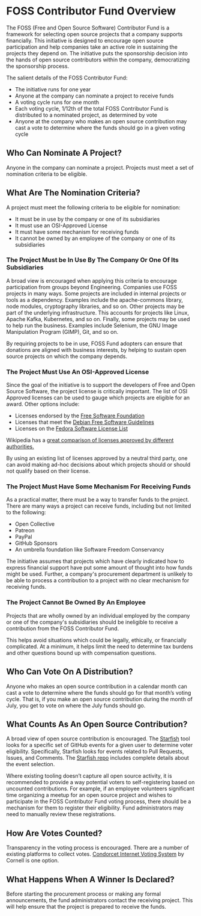 # FOSS Contributor Fund Overview

The FOSS (Free and Open Source Software) Contributor Fund is a framework for selecting open source projects that a company supports financially. This initiative is designed to encourage open source participation and help companies take an active role in sustaining the projects they depend on. The initiative puts the sponsorship decision into the hands of open source contributors within the company, democratizing the sponsorship process.

The salient details of the FOSS Contributor Fund:

* The initiative runs for one year
* Anyone at the company can nominate a project to receive funds
* A voting cycle runs for one month
* Each voting cycle, 1/12th of the total FOSS Contributor Fund is distributed to a nominated project, as determined by vote
* Anyone at the company who makes an open source contribution may cast a vote to determine where the funds should go in a given voting cycle

## Who Can Nominate A Project?

Anyone in the company can nominate a project. Projects must meet a set of nomination criteria to be eligible.

## What Are The Nomination Criteria?

A project must meet the following criteria to be eligible for nomination:

* It must be in use by the company or one of its subsidiaries
* It must use an OSI-Approved License
* It must have some mechanism for receiving funds
* It cannot be owned by an employee of the company or one of its subsidiaries

### The Project Must be In Use By The Company Or One Of Its Subsidiaries

A broad view is encouraged when applying this criteria to encourage participation from groups beyond Engineering. Companies use FOSS projects in many ways. Some projects are included in internal projects or tools as a dependency. Examples include the apache-commons library, node modules, cryptography libraries, and so on. Other projects may be part of the underlying infrastructure. This accounts for projects like Linux, Apache Kafka, Kubernetes, and so on. Finally, some projects may be  used to help run the business. Examples include Selenium, the GNU Image Manipulation Program (GIMP), Git, and so on.

By requiring projects to be in use, FOSS Fund adopters can ensure that donations are aligned with business interests, by helping to sustain open source projects on which the company depends.

### The Project Must Use An OSI-Approved License

Since the goal of the initiative is to support the developers of Free and Open Source Software, the project license is critically important. The list of OSI Approved licenses can be used to gauge which projects are eligible for an award. Other options include:
* Licenses endorsed by the [Free Software Foundation](https://www.gnu.org/licenses/license-list.html)
* Licenses that meet the [Debian Free Software Guidelines](https://wiki.debian.org/DFSGLicenses)
* Licenses on the [Fedora Software License List](https://fedoraproject.org/wiki/Licensing:Main?rd=Licensing)

Wikipedia has a [great comparison of licenses approved by different authorities.](https://en.wikipedia.org/wiki/Comparison_of_free_and_open-source_software_licenses#Approvals)

By using an existing list of licenses approved by a neutral third party, one can avoid making ad-hoc decisions about which projects should or should not qualify based on their license.

### The Project Must Have Some Mechanism For Receiving Funds

As a practical matter, there must be a way to transfer funds to the project. There are many ways a project can receive funds, including but not limited to the following:

* Open Collective
* Patreon
* PayPal
* GitHub Sponsors
* An umbrella foundation like Software Freedom Conservancy

The initiative assumes that projects which have clearly indicated how to express financial support have put some amount of thought into how funds might be used. Further, a company's procurement department is unlikely to be able to process a contribution to a project with no clear mechanism for receiving funds.

### The Project Cannot Be Owned By An Employee

Projects that are wholly owned by an individual employed by the company or one of the company's subsidiaries should be ineligible to receive a contribution from the FOSS Contributor Fund.

This helps avoid situations which could be legally, ethically, or financially complicated. At a minimum, it helps limit the need to determine  tax burdens and other questions bound up with compensation questions.

## Who Can Vote On A Distribution?

Anyone who makes an open source contribution in a calendar month can cast a vote to determine where the funds should go for that month’s voting cycle. That is, if you make an open source contribution during the month of July, you get to vote on where the July funds should go.

## What Counts As An Open Source Contribution?

A broad view of open source contribution is encouraged. The [Starfish](https://github.com/indeedeng/starfish) tool looks for a specific set of GitHub events for a given user to determine voter eligibility. Specifically, Starfish looks for events related to Pull Requests, Issues, and Comments. The [Starfish repo](https://github.com/indeedeng/starfish) includes complete details about the event selection.

Where existing tooling doesn’t capture all open source activity, it is recommended to provide a way potential voters to self-registering based on uncounted contributions. For example, if an employee volunteers significant time organizing a meetup for an open source project and wishes to participate in the FOSS Contributor Fund voting process, there should be a mechanism for them to register their eligibility. Fund administrators may need to manually review these registrations.

## How Are Votes Counted?

Transparency in the voting process is encouraged. There are a number of existing platforms to collect votes. [Condorcet Internet Voting System](https://civs.cs.cornell.edu/) by Cornell is one option.

## What Happens When A Winner Is Declared?

Before starting the procurement process or making any formal announcements, the fund administrators contact the receiving project. This will help ensure that the project is prepared to receive the funds.
